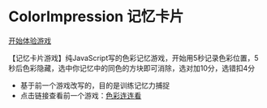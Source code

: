 # ColorImpression 记忆卡片
[开始体验游戏](https://kamyochae.github.io/ColorImpression/.)

【记忆卡片游戏】纯JavaScript写的色彩记忆游戏，开始用5秒记录色彩位置，5秒后色彩隐藏，选中你记忆中的同色的方块即可消除，选对加10分，选错扣4分
- 基于前一个游戏改写的，目的是训练记忆力捕捉
- 点击链接查看前一个游戏：[色彩连连看](https://github.com/KamyoChae/ColorFindFine)
